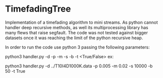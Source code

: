 # TimefadingTree
Implementation of a timefading algorithm to mini streams.
As python cannot handler deep recursive methods, as well its multiprocessing library has many flews that raise segfault. The code was not tested against bigger datasets once it was reaching the limit of the python recursive heap.

In order to run the code use python 3 passing the following parameters:

python3 handler.py -d <database> -p <preMinSup> -m <minSup> -s <sampleSize> -b <batchSize> -t <True/False>
ex:

python3 handler.py -d ../T10I4D1000K.data -p 0.005 -m 0.02 -s 10000 -b 50 -t True